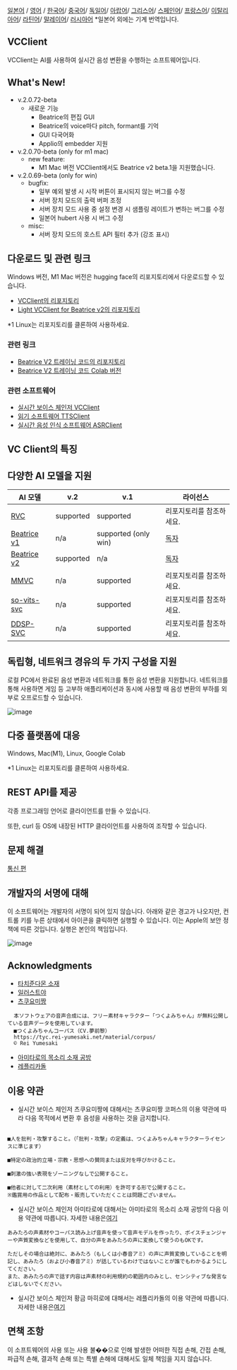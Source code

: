 [일본어](/README.md) /
[영어](/docs_i18n/README_en.md) /
[한국어](/docs_i18n/README_ko.md)/
[중국어](/docs_i18n/README_zh.md)/
[독일어](/docs_i18n/README_de.md)/
[아랍어](/docs_i18n/README_ar.md)/
[그리스어](/docs_i18n/README_el.md)/
[스페인어](/docs_i18n/README_es.md)/
[프랑스어](/docs_i18n/README_fr.md)/
[이탈리아어](/docs_i18n/README_it.md)/
[라틴어](/docs_i18n/README_la.md)/
[말레이어](/docs_i18n/README_ms.md)/
[러시아어](/docs_i18n/README_ru.md)
*일본어 외에는 기계 번역입니다.

## VCClient

VCClient는 AI를 사용하여 실시간 음성 변환을 수행하는 소프트웨어입니다.

## What's New!

* v.2.0.72-beta
  * 새로운 기능
    * Beatrice의 편집 GUI
    * Beatrice의 voice마다 pitch, formant를 기억
    * GUI 다국어화
    * Applio의 embedder 지원
* v.2.0.70-beta (only for m1 mac)
  * new feature:
    * M1 Mac 버전 VCClient에서도 Beatrice v2 beta.1을 지원했습니다.
* v.2.0.69-beta (only for win)
  * bugfix:
    * 일부 예외 발생 시 시작 버튼이 표시되지 않는 버그를 수정
    * 서버 장치 모드의 출력 버퍼 조정
    * 서버 장치 모드 사용 중 설정 변경 시 샘플링 레이트가 변하는 버그를 수정
    * 일본어 hubert 사용 시 버그 수정
  * misc:
    * 서버 장치 모드의 호스트 API 필터 추가 (강조 표시)

## 다운로드 및 관련 링크

Windows 버전, M1 Mac 버전은 hugging face의 리포지토리에서 다운로드할 수 있습니다.

* [VCClient의 리포지토리](https://huggingface.co/wok000/vcclient000/tree/main)
* [Light VCClient for Beatrice v2의 리포지토리](https://huggingface.co/wok000/light_vcclient_beatrice/tree/main)

*1 Linux는 리포지토리를 클론하여 사용하세요.

### 관련 링크

* [Beatrice V2 트레이닝 코드의 리포지토리](https://huggingface.co/fierce-cats/beatrice-trainer)
* [Beatrice V2 트레이닝 코드 Colab 버전](https://github.com/w-okada/beatrice-trainer-colab)

### 관련 소프트웨어

* [실시간 보이스 체인저 VCClient](https://github.com/w-okada/voice-changer)
* [읽기 소프트웨어 TTSClient](https://github.com/w-okada/ttsclient)
* [실시간 음성 인식 소프트웨어 ASRClient](https://github.com/w-okada/asrclient)

## VC Client의 특징

## 다양한 AI 모델을 지원

| AI 모델                                                                                                     | v.2       | v.1                  | 라이선스                                                                                 |
| ------------------------------------------------------------------------------------------------------------ | --------- | -------------------- | ------------------------------------------------------------------------------------------ |
| [RVC ](https://github.com/RVC-Project/Retrieval-based-Voice-Conversion-WebUI/blob/main/docs/jp/README.ja.md) | supported | supported            | 리포지토리를 참조하세요.                                                             |
| [Beatrice v1](https://prj-beatrice.com/)                                                                     | n/a       | supported (only win) | [독자](https://github.com/w-okada/voice-changer/tree/master/server/voice_changer/Beatrice) |
| [Beatrice v2](https://prj-beatrice.com/)                                                                     | supported | n/a                  | [독자](https://huggingface.co/wok000/vcclient_model/blob/main/beatrice_v2_beta/readme.md)  |
| [MMVC](https://github.com/isletennos/MMVC_Trainer)                                                           | n/a       | supported            | 리포지토리를 참조하세요.                                                             |
| [so-vits-svc](https://github.com/svc-develop-team/so-vits-svc)                                               | n/a       | supported            | 리포지토리를 참조하세요.                                                             |
| [DDSP-SVC](https://github.com/yxlllc/DDSP-SVC)                                                               | n/a       | supported            | 리포지토리를 참조하세요.                                                             |

## 독립형, 네트워크 경유의 두 가지 구성을 지원

로컬 PC에서 완료된 음성 변환과 네트워크를 통한 음성 변환을 지원합니다.
네트워크를 통해 사용하면 게임 등 고부하 애플리케이션과 동시에 사용할 때 음성 변환의 부하를 외부로 오프로드할 수 있습니다.

![image](https://user-images.githubusercontent.com/48346627/206640768-53f6052d-0a96-403b-a06c-6714a0b7471d.png)

## 다중 플랫폼에 대응

Windows, Mac(M1), Linux, Google Colab

*1 Linux는 리포지토리를 클론하여 사용하세요.

## REST API를 제공

각종 프로그래밍 언어로 클라이언트를 만들 수 있습니다.

또한, curl 등 OS에 내장된 HTTP 클라이언트를 사용하여 조작할 수 있습니다.

## 문제 해결

[통신 편](tutorials/trouble_shoot_communication_ja.md)

## 개발자의 서명에 대해

이 소프트웨어는 개발자의 서명이 되어 있지 않습니다. 아래와 같은 경고가 나오지만, 컨트롤 키를 누른 상태에서 아이콘을 클릭하면 실행할 수 있습니다. 이는 Apple의 보안 정책에 따른 것입니다. 실행은 본인의 책임입니다.

![image](https://user-images.githubusercontent.com/48346627/212567711-c4a8d599-e24c-4fa3-8145-a5df7211f023.png)

## Acknowledgments

* [타치준다몬 소재](https://seiga.nicovideo.jp/seiga/im10792934)
* [일러스트야](https://www.irasutoya.com/)
* [츠쿠요미짱](https://tyc.rei-yumesaki.net/)

```
  本ソフトウェアの音声合成には、フリー素材キャラクター「つくよみちゃん」が無料公開している音声データを使用しています。
  ■つくよみちゃんコーパス（CV.夢前黎）
  https://tyc.rei-yumesaki.net/material/corpus/
  © Rei Yumesaki
```

* [아미타로의 목소리 소재 공방](https://amitaro.net/)
* [레플리카돌](https://kikyohiroto1227.wixsite.com/kikoto-utau)

## 이용 약관

* 실시간 보이스 체인저 츠쿠요미짱에 대해서는 츠쿠요미짱 코퍼스의 이용 약관에 따라 다음 목적에서 변환 후 음성을 사용하는 것을 금지합니다.

```

■人を批判・攻撃すること。（「批判・攻撃」の定義は、つくよみちゃんキャラクターライセンスに準じます）

■特定の政治的立場・宗教・思想への賛同または反対を呼びかけること。

■刺激の強い表現をゾーニングなしで公開すること。

■他者に対して二次利用（素材としての利用）を許可する形で公開すること。
※鑑賞用の作品として配布・販売していただくことは問題ございません。
```

* 실시간 보이스 체인저 아미타로에 대해서는 아미타로의 목소리 소재 공방의 다음 이용 약관에 따릅니다. 자세한 내용은[여기](https://amitaro.net/voice/faq/#index_id6)

```
あみたろの声素材やコーパス読み上げ音声を使って音声モデルを作ったり、ボイスチェンジャーや声質変換などを使用して、自分の声をあみたろの声に変換して使うのもOKです。

ただしその場合は絶対に、あみたろ（もしくは小春音アミ）の声に声質変換していることを明記し、あみたろ（および小春音アミ）が話しているわけではないことが誰でもわかるようにしてください。
また、あみたろの声で話す内容は声素材の利用規約の範囲内のみとし、センシティブな発言などはしないでください。
```

* 실시간 보이스 체인저 황금 마히로에 대해서는 레플리카돌의 이용 약관에 따릅니다. 자세한 내용은[여기](https://kikyohiroto1227.wixsite.com/kikoto-utau/ter%EF%BD%8Ds-of-service)

## 면책 조항

이 소프트웨어의 사용 또는 사용 불��으로 인해 발생한 어떠한 직접 손해, 간접 손해, 파급적 손해, 결과적 손해 또는 특별 손해에 대해서도 일체 책임을 지지 않습니다.
